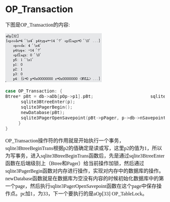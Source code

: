 # OP_Transaction
<font face="微软雅黑" size="3px">

下图是OP_Transaction的内容:

![](4-5-2.jpg)
```c
case OP_Transaction: {
Btree* pBt = db->aDb[pOp->p1].pBt;         	        	sqlite3BtreeBeginTrans(pBt, pOp->p2){
	  sqlite3BtreeEnter(p);
	  sqlite3PagerBegin();
	  newDatabase(pBt);
	  sqlite3PagerOpenSavepoint(pBt->pPager, p->db->nSavepoint);
	 }
}
```
OP_Transaction操作符的作用就是开始执行一个事务，sqlite3BtreeBeginTrans根据p2的值确定是读或写，这里p2的值为1，所以为写事务，进入sqlite3BtreeBeginTrans函数后，先是通过sqlite3BtreeEnter函数在后端级别上（Btree和Pager）给当前操作加锁，然后通过sqlite3PagerBegin函数对内存进行操作，实现对内存中的数据库的操作。newDatabase函数就是在数据库为空没有内容的时候初始化数据库中的第一个page，然后执行sqlite3PagerOpenSavepoint函数在这个page中保存操作点。pc加1，为33，下一个要执行的是aOp[33] OP_TableLock。
